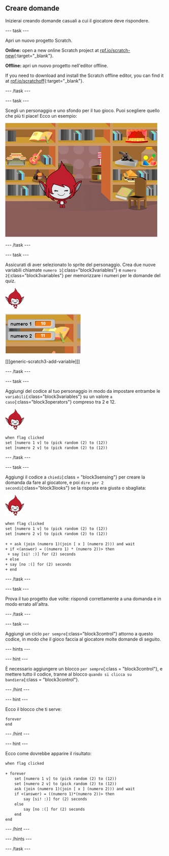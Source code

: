 ## Creare domande

Inizierai creando domande casuali a cui il giocatore deve rispondere.

\--- task \---

Apri un nuovo progetto Scratch.

**Online:** open a new online Scratch project at [rpf.io/scratch-new](https://rpf.io/scratch-new){:target="_blank"}.

**Offline:** apri un nuovo progetto nell'editor offline.

If you need to download and install the Scratch offline editor, you can find it at [rpf.io/scratchoff](https://rpf.io/scratchoff){:target="_blank"}.

\--- /task \---

\--- task \---

Scegli un personaggio e uno sfondo per il tuo gioco. Puoi scegliere quello che più ti piace! Ecco un esempio:

![schermata](images/brain-setting.png)

\--- /task \---

\--- task \---

Assicurati di aver selezionato lo sprite del personaggio. Crea due nuove variabili chiamate `numero 1`{:class="block3variables"} e `numero 2`{:class="block3variables"} per memorizzare i numeri per le domande del quiz.

![schermata](images/giga-sprite.png)

![schermata](images/brain-variables.png)

[[[generic-scratch3-add-variable]]]

\--- /task \---

\--- task \---

Aggiungi del codice al tuo personaggio in modo da impostare entrambe le `variabili`{:class="block3variables"} su un valore `a caso`{:class="block3operators"} compreso tra 2 e 12.

![schermata](images/giga-sprite.png)

```blocks3
when flag clicked
set [numero 1 v] to (pick random (2) to (12))
set [numero 2 v] to (pick random (2) to (12))
```

\--- /task \---

\--- task \---

Aggiungi il codice a `chiedi`{:class = "block3sensing"} per creare la domanda da fare al giocatore, e poi `dire per 2 secondi`{:class="block3looks"} se la risposta era giusta o sbagliata:

![schermata](images/giga-sprite.png)

```blocks3
when flag clicked
set [numero 1 v] to (pick random (2) to (12))
set [numero 2 v] to (pick random (2) to (12))

+ + ask (join (numero 1)(join [ x ] (numero 2))) and wait
+ if <(answer) = ((numero 1) * (numero 2))> then 
 + say [si! :)] for (2) seconds
+ else
+ say [no :(] for (2) seconds
+ end
```

\--- /task \---

\--- task \---

Prova il tuo progetto due volte: rispondi correttamente a una domanda e in modo errato all'altra.

\--- /task \---

\--- task \---

Aggiungi un ciclo `per sempre`{:class="block3control"} attorno a questo codice, in modo che il gioco faccia al giocatore molte domande di seguito.

\--- hints \---

\--- hint \---

È necessario aggiungere un blocco `per sempre`{:class = "block3control"}, e mettere tutto il codice, tranne al blocco `quando si clicca su bandiera`{:class = "block3control"}.

\--- /hint \---

\--- hint \---

Ecco il blocco che ti serve:

```blocks3
forever
end
```

\--- /hint \---

\--- hint \---

Ecco come dovrebbe apparire il risultato:

```blocks3
when flag clicked

+ forever
    set [numero 1 v] to (pick random (2) to (12))
    set [numero 2 v] to (pick random (2) to (12))
    ask (join (numero 1)(join [ x ] (numero 2))) and wait
    if <(answer) = ((numero 1)*(numero 2))> then
        say [si! :)] for (2) seconds
    else
        say [no :(] for (2) seconds
    end
end
```

\--- /hint \---

\--- /hints \---

\--- /task \---